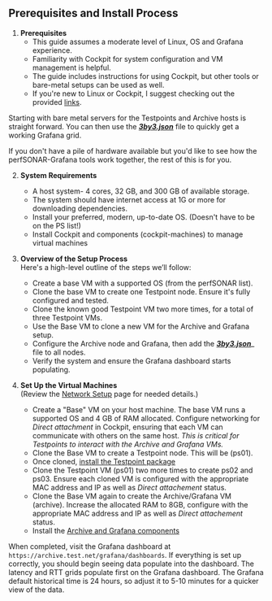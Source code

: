 ## Prerequisites and Install Process

1. **Prerequisites**  
	- This guide assumes a moderate level of Linux, OS and Grafana experience.
	- Familiarity with Cockpit for system configuration and VM management is helpful.
	- The guide includes instructions for using Cockpit, but other tools or bare-metal setups can be used as well.
	- If you're new to Linux or Cockpit, I suggest checking out the provided [links](../Additional-Resources/Cockpit-link.md).

Starting with bare metal servers for the Testpoints and Archive hosts is straight forward. You can then use the **_[3by3.json](../3by3.json)_** file to quickly get a working Grafana grid.

If you don't have a pile of hardware available but you'd like to see how the perfSONAR-Grafana tools work together, the rest of this is for you.

2. **System Requirements**  
	- A host system- 4 cores, 32 GB, and 300 GB of available storage.
	- The system should have internet access at 1G or more for downloading dependencies.
	- Install your preferred, modern, up-to-date OS. (Doesn't have to be on the PS list!)
	- Install Cockpit and components (cockpit-machines) to manage virtual machines

3. **Overview of the Setup Process**  
Here's a high-level outline of the steps we’ll follow:
	- Create a base VM with a supported OS (from the perfSONAR list).
	- Clone the base VM to create one Testpoint node. Ensure it's fully configured and tested.
	- Clone the known good Testpoint VM two more times, for a total of three Testpoint VMs.
	- Use the Base VM to clone a new VM for the Archive and Grafana setup.
	- Configure the Archive node and Grafana, then add the **_[3by3.json](../3by3.json)_**_ file to all nodes.
	- Verify the system and ensure the Grafana dashboard starts populating.

4. **Set Up the Virtual Machines**  
(Review the [Network Setup](../Network-Details/Network-spec.md) page for needed details.)
	- Create a "Base" VM on your host machine. The base VM runs a supported OS and 4 GB of RAM allocated.  Configure networking for _Direct attachment_ in Cockpit, ensuring that each VM can communicate with others on the same host. _This is critical for Testpoints to interact with the Archive and Grafana VMs._
	- Clone the Base VM to create a Testpoint node. This will be (ps01).
	- Once cloned, [install the Testpoint package](../Build-TP-Archive-Grafana-systems/Install-Testpoint.md)        
	- Clone the Testpoint VM (ps01) two more times to create ps02 and ps03.  Ensure each cloned VM is configured with the appropriate MAC address and IP as well as _Direct attachement_ status.
	- Clone the Base VM again to create the Archive/Grafana VM (archive).  Increase the allocated RAM to 8GB, configure with the appropriate MAC address and IP as well as _Direct attachement_ status.
	- Install the [Archive and Grafana components](../Build-TP-Archive-Grafana-systems/Install-Archive-Grafana.md)

When completed, visit the Grafana dashboard at `https://archive.test.net/grafana/dashboards`. If everything is set up correctly, you should begin seeing data populate into the dashboard. The latency and RTT grids populate first on the Grafana dashboard. The Grafana default historical time is 24 hours, so adjust it to 5-10 minutes for a quicker view of the data.

